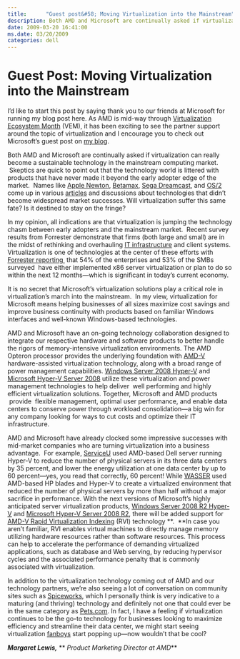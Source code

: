 ```yaml
---
title:      "Guest post&#58; Moving Virtualization into the Mainstream"
description: Both AMD and Microsoft are continually asked if virtualization can really become a sustainable technology in the mainstream computing market.
date: 2009-03-20 16:41:00
ms.date: 03/20/2009
categories: dell
---
```

# Guest Post: Moving Virtualization into the Mainstream

I’d like to start this post by saying thank you to our friends at Microsoft for running my blog post here. As AMD is mid-way through [Virtualization Ecosystem Month](http://blogs.amd.com/virtualization/2009/03/03/celebrate-virtualization/) (VEM), it has been exciting to see the partner support around the topic of virtualization and I encourage you to check out Microsoft’s guest post on [my blog](http://blogs.amd.com/virtualization/). 

Both AMD and Microsoft are continually asked if virtualization can really become a sustainable technology in the mainstream computing market.  Skeptics are quick to point out that the technology world is littered with products that have never made it beyond the early adopter edge of the market.  Names like [Apple Newton](http://en.wikipedia.org/wiki/Apple_Newton), [Betamax](http://en.wikipedia.org/wiki/Betamax), [Sega Dreamcast](http://en.wikipedia.org/wiki/Sega_Dreamcast), and [OS/2](http://en.wikipedia.org/wiki/OS/2) come up in various [articles](http://www.computerworld.com/action/article.do?command=viewArticleBasic&articleId=9012345&pageNumber=1) and discussions about technologies that didn’t become widespread market successes. Will virtualization suffer this same fate? Is it destined to stay on the fringe?

In my opinion, all indications are that virtualization is jumping the technology chasm between early adopters and the mainstream market.  Recent survey results from Forrester demonstrate that firms (both large and small) are in the midst of rethinking and overhauling [IT infrastructure](http://www.eweek.com/) and client systems. Virtualization is one of technologies at the center of these efforts with [Forrester reporting ](http://www.eweek.com/c/a/Virtualization/Survey-Virtualization-Takes-Off-Cloud-Computing-on-the-Rise/) that 54% of the enterprises and 53% of the SMBs surveyed  have either implemented x86 server virtualization or plan to do so within the next 12 months—which is significant in today’s current economy. 

It is no secret that Microsoft’s virtualization solutions play a critical role in virtualization’s march into the mainstream.  In my view, virtualization for Microsoft means helping businesses of all sizes maximize cost savings and improve business continuity with products based on familiar Windows interfaces and well-known Windows-based technologies. 

AMD and Microsoft have an on-going technology collaboration designed to integrate our respective hardware and software products to better handle the rigors of memory-intensive virtualization environments. The AMD Opteron processor provides the underlying foundation with [AMD-V](http://www.amd.com/us-en/0,,3715_15781_15785,00.html) hardware-assisted virtualization technology, along with a broad range of power management capabilities. [Windows Server 2008 Hyper-V](https://www.microsoft.com/windowsserver2008/en/us/hyperv.aspx) and [Microsoft Hyper-V Server 2008](https://www.microsoft.com/servers/hyper-v-server/default.mspx) utilize these virtualization and power management technologies to help deliver  well performing and highly efficient virtualization solutions. Together, Microsoft and AMD products  provide  flexible management, optimal user performance, and enable data centers to conserve power through workload consolidation—a big win for any company looking for ways to cut costs and optimize their IT infrastructure.

AMD and Microsoft have already clocked some impressive successes with mid-market companies who are turning virtualization into a business advantage.  For example, [ServiceU](http://www.amd.com/us/atwork/Pages/showtime4.aspx) used AMD-based Dell server running Hyper-V to reduce the number of physical servers in its three data centers by 35 percent, and lower the energy utilization at one data center by up to 60 percent—yes, you read that correctly, 60 percent! While [WASSER](http://www.accelerateresults.com/category/5/article/502-technology-trio-ensures-firm-meets-deadlines/1) used AMD-based HP blades and Hyper-V to create a virtualized environment that reduced the number of physical servers by more than half without a major sacrifice in performance. With the next versions of Microsoft’s highly anticipated server virtualization products, [Windows Server 2008 R2 Hyper-V](https://www.microsoft.com/DownLoads/details.aspx?familyid=FDD083C6-3FC7-470B-8569-7E6A19FB0FDF&displaylang=en) and [Microsoft Hyper-V Server 2008 R2](https://www.microsoft.com/downloads/details.aspx?familyid=E464E255-CDD5-44B2-84E6-3233EAE3F356&displaylang=en), there will be added support for [AMD-V Rapid Virtualization Indexing](http://developer.amd.com/assets/NPT-WP-1%201-final-TM.pdf) (RVI) technology **.  **In case you aren’t familiar, RVI enables virtual machines to directly manage memory utilizing hardware resources rather than software resources. This process can help to accelerate the performance of demanding virtualized applications, such as database and Web serving, by reducing hypervisor cycles and the associated performance penalty that is commonly associated with virtualization.

In addition to the virtualization technology coming out of AMD and our technology partners, we’re also seeing a lot of conversation on community sites such as [Spiceworks](http://community.spiceworks.com/group/show/313), which I personally think is very indicative to a maturing (and thriving) technology and definitely not one that could ever be in the same category as [Pets.com](http://en.wikipedia.org/wiki/Pets.com). In fact, I have a feeling if virtualization continues to be the go-to technology for businesses looking to maximize efficiency and streamline their data center, we might start seeing virtualization [fanboys](http://en.wikipedia.org/wiki/Fanboy) start popping up—now wouldn’t that be cool?

**_Margaret Lewis,_** ** _Product Marketing Director at AMD_**
